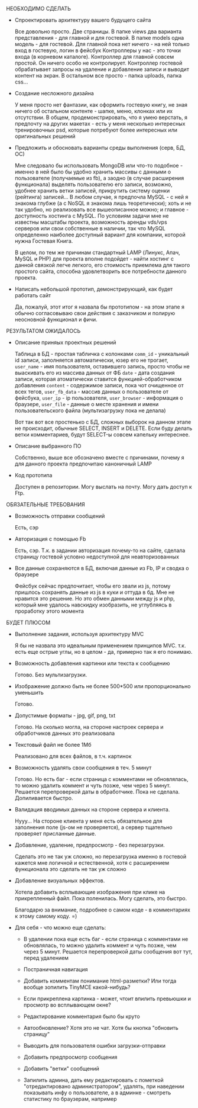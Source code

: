 НЕОБХОДИМО СДЕЛАТЬ

- Спроектировать архитектуру вашего будущего сайта

  Все довольно просто. Две страницы. В папке views два варианта представления - для главной и для гостевой.
  В папке models одна модель - для гостевой. Для главной пока нет ничего - на ней только вход в гостевую, логин в фейсбук
  Контроллеры у нас - это точки входа (в корневом каталоге). Контроллер для главной совсем простой. Он ничего особо не контролирует. Контроллер гостевой
  обрабатывает запросы на удаление и добавление записи и выводит контент на экран.
  В остальном все просто - папка uploads, папка css...
  
- Создание несложного дизайна

  У меня просто нет фантазии, как оформить гостевую книгу, не зная ничего об остальном контенте - шапке, меню, клонках или их отсутствии.
  В общем, продемонстрировать, что я умею верстать, я предпочту на других макетах - есть у меня несколько интересных тренировочных psd, 
  которые потребуют более интересных или оригинальных решений
  
- Предложить и обосновать варианты среды выполнения (серв, БД, ОС)

  Мне следовало бы использовать MongoDB или что-то подобное - именно в ней было бы удобно хранить массивы с данными
  о пользователе (получаемые из fb), а заодно (в случае расширения функционала) выделять пользователю его записи, 
  возможно, удобнее хранить ветки записей, прикрутить систему оценки (рейтинга) записей... В любом случае, я предпочла MySQL - с ней я знакома глубже (а с NoSQL я знакома лишь теоретически); хоть и не так удобно, но реализовать все вышеописанное можно;
  и главное - доступность хостинга с MySQL. По условиям задачи мне не известны масштабы проекта, возможность аренды vds/vps 
  серверов или свои собственные в наличии, так что MySQL определенно наиболее доступный вариант для компании, которой 
  нужна Гостевая Книга.

  В целом, по тем же причинам стандартный LAMP (Линукс, Апач, MySQL и PHP) для проекта вполне подойдет - найти хостинг 
  с данной связкой легче легкого, его стоимость приемлема для такого простого сайта, способна удовлетворить все потребности 
  данного проекта.
  
- Написать небольшой прототип, демонстрирующий, как будет работать сайт

  Да, пожалуй, этот итог я назвала бы прототипом - на этом этапе я обычно согласовываю свои действия с заказчиком и 
  полирую неосновной функционал и фичи.
  
РЕЗУЛЬТАТОМ ОЖИДАЛОСЬ

- Описание приняых проектных решений

  Таблица в БД - простая табличка с колонками 
    `comm_id` - уникальный id записи, заполняется автоматически, юзер его не трогает,
    `user_name` - имя пользователя, оставившего запись, просто чтобы не выаскивать его из массива данных от ФБ
    `date` - дата создания записи, которая атоматически ставится функцией-обработчиком добавления
    `content` - содержимое записи, пока чот очищенное от всех тегов,
    `user_fb_data` - массив данных о пользователе от фейсбука,
    `user_ip` - ip пользователя,
    `user_browser` - информация о браузере,
    `user_file` - данные о месте хранения и имени пользовательского файла (мультизагрузку пока не делала)
    
  Вот так вот все простенько с БД, сложных выборок на данном этапе не происходит, обычные SELECT, INSERT и DELETE. Если буду делать
  ветки комментариев, будут SELECT-ы совсем капельку интереснее.
  
- Описание выбранного ПО

  Собственно, выше все обозначено вместе с причинами, почему я для данного проекта предпочитаю каноничный LAMP
  
- Код прототипа

  Доступен в репозитории. Могу выслать на почту. Могу дать доступ к Ftp.
  
ОБЯЗАТЕЛЬНЫЕ ТРЕБОВАНИЯ

- Возможность отправки сообщений

  Есть, сэр
  
- Авторизация с помощью Fb

  Есть, сэр. Т.к. в задании авторизация почему-то на сайте, сделала страницу гостевой условно недоступной для неавторизованных
  
- Все данные сохраняются в БД, включая данные из Fb, IP и сводка о браузере

  Фейсбук сейчас предпочитает, чтобы его звали из js, потому пришлось сохранять данные из js в куки
  и оттуда в бд. Мне не нравится это решение. Но это обмен данными между js и php, который мне удалось 
  навскидку изобразить, не углубляясь в проработку этого момента
  
БУДЕТ ПЛЮСОМ

- Выполнение задания, используя архитектуру MVC

  Я бы не назвала это идеальным применением принципов MVC. т.к. есть еще острые углы, но в целом - да,
  примерно так я его понимаю.
  
- Возможность добавления картинки или текста к сообщению

  Готово. Без мультизагрузки.
  
- Изображение должно быть не более 500*500 или пропорционально уменьшить

  Готово.
  
- Допустимые форматы - jpg, gif, png, txt

  Готово. На сколько могла, на стороне настроек сервера и обработчиков данных это реализовала
  
- Текстовый файл не более 1Мб

  Реализовано для всех файлов, в т.ч. картинок
  
- Возможность удалять свои сообщения в теч. 5 минут

  Готово. Но есть баг - если страница с комментами не обновлялась, то можно удалить коммент и чуть позже, 
  чем через 5 минут. Решается перепроверкой даты в обработчике. Пока не сделала. Допиливается быстро.
  
- Валидация вводимых данных на стороне сервера и клиента.

  Нууу... На стороне клиента у меня есть обязательное для заполнения поле (js-ом не проверяется), а сервер
  тщательно проверяет присланные данные.
  
- Добавление, удаление, предпросмотр - без перезагрузки.

  Сделать это не так уж сложно, но перезагрузка именно в гостевой кажется мне логичной и естественной,
  хотя с расширением функционала это сделать не так уж сложно
  
- Добавление визуальных эффектов.

  Хотела добавить всплывающие изображения при клике на прикрепленный файл. Пока поленилась. Могу сделать,
  это быстро.
  
  
  
  Благодарю за внимание, подробнее о самом коде - в комментариях к этому самому коду. =)
  
- Для себя - что можно еще сделать:
  
  - В удалении пока еще есть баг - если страница с комментами не обновлялась, то
можно удалить коммент и чуть позже, чем через 5 минут. Решается перепроверкой даты
сообщения вот тут, перед удалением

  - Постраничная навигация

  - Добавить комментам понимание html-разметки? Или тогда вообще зопилить TinyMCE какой-нибудь?

  - Если прикреплена картинка - может, чтоит впилить превьюшки и просмотр во всплывающем окне?

  - Редактирование комментария было бы круто

  - Автообновление? Хотя это не чат. Хотя бы кнопка "обновить страницу"

  - Выводить для пользователя ошибки загрузки-отправки

  - Добавить предпросмотр сообщения

  - Добавить "ветки" сообщений

  - Запилить админа, дать ему редактировать с пометкой "отредактировано администратором", удалять, при наведении показывать инфу о пользователе, а в 
  админке - смотреть статистику по браузерам, например